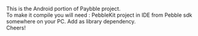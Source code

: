 This is the Android portion of Paybble project. 
<br>
To make it compile you will need :
PebbleKit project in IDE from Pebble sdk somewhere on your PC.
Add as library dependency.
<br>
Cheers!